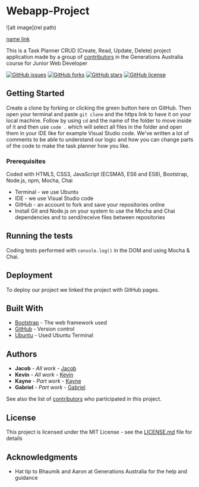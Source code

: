 # Webapp-Project

![alt image](rel path)

[name link](url/gitpages)

This is a Task Planner CRUD (Create, Read, Update, Delete) project application made by a group of [contributors](https://github.com/jroyvde/webapp-project/graphs/contributors) in the Generations Australia course for Junior Web Developer

[![GitHub issues](https://img.shields.io/github/issues/jroyvde/webapp-project)](https://github.com/jroyvde/webapp-project/issues) [![GitHub forks](https://img.shields.io/github/forks/jroyvde/webapp-project)](https://github.com/jroyvde/webapp-project/network) [![GitHub stars](https://img.shields.io/github/stars/jroyvde/webapp-project)](https://github.com/jroyvde/webapp-project/stargazers) [![GitHub license](https://img.shields.io/github/license/jroyvde/webapp-project)](https://github.com/jroyvde/webapp-project/blob/main/LICENSE) 

## Getting Started

Create a clone by forking or clicking the green button here on GitHub. Then open your terminal and paste `git clone` and the https link to have it on your local machine. Follow by using `cd` and the name of the folder to move inside of it and then use `code .` which will select all files in the folder and open them in your IDE like for example Visual Studio code. We've written a lot of comments to be able to understand our logic and how you can change parts of the code to make the task planner how you like.

### Prerequisites

Coded with HTML5, CSS3, JavaScript (ECSMA5, ES6 and ES8), Bootstrap, Node.js, npm, Mocha, Chai

- Terminal - we use Ubuntu
- IDE - we use Visual Studio code
- GitHub - an account to fork and save your repositories online
- Install Git and Node.js on your system to use the Mocha and Chai dependencies and to send/receive files between repositories

## Running the tests

Coding tests performed with `console.log()` in the DOM and using Mocha & Chai.

## Deployment

To deploy our project we linked the project with GitHub pages.
## Built With

* [Bootstrap](https://getbootstrap.com/) - The web framework used
* [GitHub](https://github.com/) - Version control
* [Ubuntu](https://ubuntu.com/wsl) - Used Ubuntu Terminal


## Authors

* **Jacob** - *All work* - [Jacob](https://github.com/jroyvde)
* **Kevin** - *All work* - [Kevin](https://github.com/kNicholas-8761)
* **Kayne** - *Part work* - [Kayne](https://github.com/zenidith)
* **Gabriel** - *Part work* - [Gabriel](https://github.com/gghigi)

See also the list of [contributors](https://github.com/jroyvde/webapp-project/graphs/contributors) who participated in this project.

## License

This project is licensed under the MIT License - see the [LICENSE.md](LICENSE.md) file for details

## Acknowledgments

* Hat tip to Bhaumik and Aaron at Generations Australia for the help and guidance



